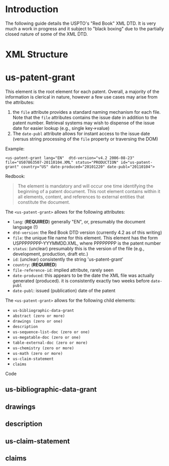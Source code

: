 # Introduction
The following guide details the USPTO's "Red Book" XML DTD. It is very much a work in progress and it subject to "black boxing" due to the partially closed nature of some of the XML DTD.

# XML Structure

# us-patent-grant
This element is the root element for each patent. Overall, a majority of the information is clerical in nature, however a few use cases may arise from the attributes:

1. the `file` attribute provides a standard naming mechanism for each file. Note that the `file` attributes contains the issue date in addition to the patent number. Retrieval systems may wish to dispense of the issue date for easier lookup (e.g., single key->value)
2. The `date-publ` attribute allows for instant access to the issue date (versus string processing of the `file` property or traversing the DOM)

Example:

`<us-patent-grant lang="EN" 
           dtd-version="v4.2 2006-08-23"
                  file="US07863507-20110104.XML"
                status="PRODUCTION"
                    id="us-patent-grant"
               country="US"
         date-produced="20101220"
            date-publ="20110104">`

Redbook:
> The <us-patent-grant> element is mandatory and will occur one time identifying the beginning of a patent document. This root element contains within it all elements, content, and references to external entities that constitute the document.

The `<us-patent-grant>` allows for the following attributes:

* `lang`: (**REQUIRED**) generally "EN", or, presumably the document language (!)
* `dtd-version`: the Red Book DTD version (currently 4.2 as of this writing)
* `file`: the unique file name for this element. This element has the form USPPPPPPPP-YYYMMDD.XML, where PPPPPPPP is the patent number
* `status`: (unclear) presumably this is the version of the file (e.g., development, production, draft etc.)
* `id`: (unclear) consistently the string 'us-patent-grant'
* `country`: (**REQUIRED**)
* `file-reference-id`: implied attribute, rarely seen
* `date-produced`: this appears to be the date the XML file was actually generated (produced). it is consistently exactly two weeks before `date-publ`
* `date-publ`: issued (publication) date of the patent

The `<us-patent-grant>` allows for the following child elements:

* `us-bibliographic-data-grant`
* `abstract (zero or more)`
* `drawings (zero or one)`
* `description`
* `us-sequence-list-doc (zero or one)`
* `us-megatable-doc (zero or one)`
* `table-external-doc (zero or more)`
* `us-chemistry (zero or more)`
* `us-math (zero or more)`
* `us-claim-statement`
* `claims`

Code 
## us-bibliographic-data-grant


## drawings
## description
## us-claim-statement
## claims